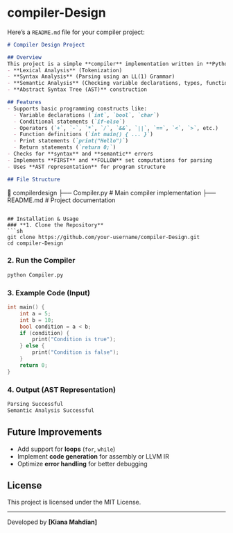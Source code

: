 # compiler-Design
Here’s a `README.md` file for your compiler project:  

```md
# Compiler Design Project

## Overview
This project is a simple **compiler** implementation written in **Python**. It includes:
- **Lexical Analysis** (Tokenization)
- **Syntax Analysis** (Parsing using an LL(1) Grammar)
- **Semantic Analysis** (Checking variable declarations, types, function signatures, and more)
- **Abstract Syntax Tree (AST)** construction

## Features
- Supports basic programming constructs like:
  - Variable declarations (`int`, `bool`, `char`)
  - Conditional statements (`if-else`)
  - Operators (`+`, `-`, `*`, `/`, `&&`, `||`, `==`, `<`, `>`, etc.)
  - Function definitions (`int main() { ... }`)
  - Print statements (`print("Hello")`)
  - Return statements (`return 0;`)
- Checks for **syntax** and **semantic** errors
- Implements **FIRST** and **FOLLOW** set computations for parsing
- Uses **AST representation** for program structure

## File Structure
```
📂 compilerdesign
 ├── Compiler.py    # Main compiler implementation
 ├── README.md      # Project documentation
```

## Installation & Usage
### **1. Clone the Repository**
```sh
git clone https://github.com/your-username/compiler-Design.git
cd compiler-Design
```

### **2. Run the Compiler**
```sh
python Compiler.py
```

### **3. Example Code (Input)**
```c
int main() {
    int a = 5;
    int b = 10;
    bool condition = a < b;
    if (condition) {
        print("Condition is true");
    } else {
        print("Condition is false");
    }
    return 0;
}
```

### **4. Output (AST Representation)**
```sh
Parsing Successful
Semantic Analysis Successful
```

## Future Improvements
- Add support for **loops** (`for`, `while`)
- Implement **code generation** for assembly or LLVM IR
- Optimize **error handling** for better debugging

## License
This project is licensed under the MIT License.

---
Developed by **[Kiana Mahdian]**
```
